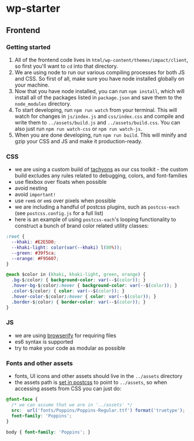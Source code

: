 # wp-starter

## Frontend

### Getting started

1. All of the frontend code lives in `html/wp-content/themes/impact/client`, so first you'll want to `cd` into that directory.
2. We are using node to run our various compiling processes for both JS and CSS. So first of all, make sure you have node installed globally on your machine.
3. Now that you have node installed, you can run `npm install`, which will install all of the packages listed in `package.json` and save them to the `node_modules` directory.
4. To start developing, run `npm run watch` from your terminal. This will watch for changes in `js/index.js` and `css/index.css` and compile and write them to `../assets/build.js` and `../assets/build.css`. You can also just run `npm run watch-css` or `npm run watch-js`.
5. When you are done developing, run `npm run build`. This will minify and gzip your CSS and JS and make it production-ready.

### CSS
- we are using a custom build of [tachyons](http://tachyons.io/) as our css toolkit - the custom build excludes any rules related to debugging, colors, and font-families
- use flexbox over floats when possible
- avoid nesting
- avoid `important!`
- use `rem`s or `em`s over pixels when possible
- we are including a handful of postcss plugins, such as `postcss-each` (see `postcss.config.js` for a full list)
- here is an example of using `postcss-each`'s looping functionality to construct a bunch of brand color related utility classes:

```css
:root {
  --khaki: #E2E5D0; 
  --khaki-light: color(var(--khaki) l(80%));
  --green: #39f5ca;
  --orange: #F95607;
}

@each $color in (khaki, khaki-light, green, orange) {
  .bg-$(color) { background-color: var(--$(color)); }
  .hover-bg-$(color):hover { background-color: var(--$(color)); }
  .color-$(color) { color: var(--$(color)); }
  .hover-color-$(color):hover { color: var(--$(color)); }
  .border-$(color) { border-color: var(--$(color)); }
}
```

### JS
- we are using [browserify](https://github.com/browserify/browserify#usage) for requiring files
- es6 syntax is supported
- try to make your code as modular as possible

### Fonts and other assets
- fonts, UI icons and other assets should live in the `../assets` directory
- the assets path is [set in postcss](https://github.com/Mediacauseagency/wp-starter/blob/master/html/wp-content/themes/impact/client/postcss.config.js) to point to `../assets`, so when accessing assets from CSS you can just do:

```css
@font-face {
  /* we can assume that we are in '../assets' */
  src:  url('fonts/Poppins/Poppins-Regular.ttf') format('truetype');
  font-family: 'Poppins';
}

body { font-family: 'Poppins'; }
```
